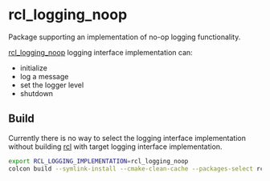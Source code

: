 # rcl_logging_noop

Package supporting an implementation of no-op logging functionality.

[rcl_logging_noop](src/rcl_logging_noop.cpp) logging interface implementation can:
 - initialize
 - log a message
 - set the logger level
 - shutdown

## Build

Currently there is no way to select the logging interface implementation without building [rcl](https://github.com/ros2/rcl) with target logging interface implementation.

```bash
export RCL_LOGGING_IMPLEMENTATION=rcl_logging_noop
colcon build --symlink-install --cmake-clean-cache --packages-select rcl_logging_noop rcl
```
